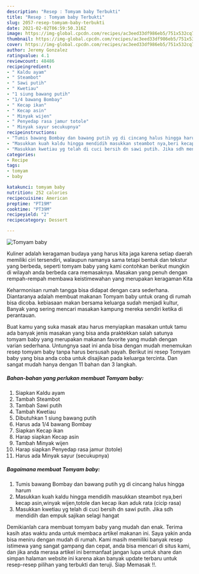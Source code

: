 ```yaml
---
description: "Resep : Tomyam baby Terbukti"
title: "Resep : Tomyam baby Terbukti"
slug: 2057-resep-tomyam-baby-terbukti
date: 2021-02-02T06:59:50.316Z
image: https://img-global.cpcdn.com/recipes/ac3eed33df986eb5/751x532cq70/tomyam-baby-foto-resep-utama.jpg
thumbnail: https://img-global.cpcdn.com/recipes/ac3eed33df986eb5/751x532cq70/tomyam-baby-foto-resep-utama.jpg
cover: https://img-global.cpcdn.com/recipes/ac3eed33df986eb5/751x532cq70/tomyam-baby-foto-resep-utama.jpg
author: Jeremy Gonzalez
ratingvalue: 4.1
reviewcount: 48486
recipeingredient:
- " Kaldu ayam"
- " Steambot"
- " Sawi putih"
- " Kwetiau"
- "1 siung bawang putih"
- "1/4 bawang Bombay"
- " Kecap ikan"
- " Kecap asin"
- " Minyak wijen"
- " Penyedap rasa jamur totole"
- " Minyak sayur secukupnya"
recipeinstructions:
- "Tumis bawang Bombay dan bawang putih yg di cincang halus hingga harum"
- "Masukkan kuah kaldu hingga mendidih masukkan steambot nya,beri kecap asin,winyak wijen,totole dan kecap ikan aduk rata (cicip rasa)"
- "Masukkan kwetiau yg telah di cuci bersih dn sawi putih. Jika sdh mendidih dan empuk sajikan selagi hangat"
categories:
- Recipe
tags:
- tomyam
- baby

katakunci: tomyam baby 
nutrition: 252 calories
recipecuisine: American
preptime: "PT19M"
cooktime: "PT39M"
recipeyield: "2"
recipecategory: Dessert

---
```



![Tomyam baby](https://img-global.cpcdn.com/recipes/ac3eed33df986eb5/751x532cq70/tomyam-baby-foto-resep-utama.jpg)

Kuliner adalah keragaman budaya yang harus kita jaga karena setiap daerah memiliki ciri tersendiri, walaupun namanya sama tetapi bentuk dan tekstur yang berbeda, seperti tomyam baby yang kami contohkan berikut mungkin di wilayah anda berbeda cara memasaknya. Masakan yang penuh dengan rempah-rempah membawa keistimewahan yang merupakan keragaman Kita

Keharmonisan rumah tangga bisa didapat dengan cara sederhana. Diantaranya adalah membuat makanan Tomyam baby untuk orang di rumah bisa dicoba. kebiasaan makan bersama keluarga sudah menjadi kultur, Banyak yang sering mencari masakan kampung mereka sendiri ketika di perantauan.



Buat kamu yang suka masak atau harus menyiapkan masakan untuk tamu ada banyak jenis masakan yang bisa anda praktekkan salah satunya tomyam baby yang merupakan makanan favorite yang mudah dengan varian sederhana. Untungnya saat ini anda bisa dengan mudah menemukan resep tomyam baby tanpa harus bersusah payah.
Berikut ini resep Tomyam baby yang bisa anda coba untuk disajikan pada keluarga tercinta. Dan sangat mudah hanya dengan 11 bahan dan 3 langkah.


<!--inarticleads1-->

##### Bahan-bahan yang perlukan membuat Tomyam baby:

1. Siapkan  Kaldu ayam
1. Tambah  Steambot
1. Tambah  Sawi putih
1. Tambah  Kwetiau
1. Dibutuhkan 1 siung bawang putih
1. Harus ada 1/4 bawang Bombay
1. Siapkan  Kecap ikan
1. Harap siapkan  Kecap asin
1. Tambah  Minyak wijen
1. Harap siapkan  Penyedap rasa jamur (totole)
1. Harus ada  Minyak sayur (secukupnya)




<!--inarticleads2-->

##### Bagaimana membuat  Tomyam baby:

1. Tumis bawang Bombay dan bawang putih yg di cincang halus hingga harum
1. Masukkan kuah kaldu hingga mendidih masukkan steambot nya,beri kecap asin,winyak wijen,totole dan kecap ikan aduk rata (cicip rasa)
1. Masukkan kwetiau yg telah di cuci bersih dn sawi putih. Jika sdh mendidih dan empuk sajikan selagi hangat




Demikianlah cara membuat tomyam baby yang mudah dan enak. Terima kasih atas waktu anda untuk membaca artikel makanan ini. Saya yakin anda bisa meniru dengan mudah di rumah. Kami masih memiliki banyak resep istimewa yang sangat gampang dan cepat, anda bisa mencari di situs kami, dan jika anda merasa artikel ini bermanfaat jangan lupa untuk share dan simpan halaman website ini karena akan banyak update terbaru untuk resep-resep pilihan yang terbukti dan teruji. Siap Memasak !!. 
